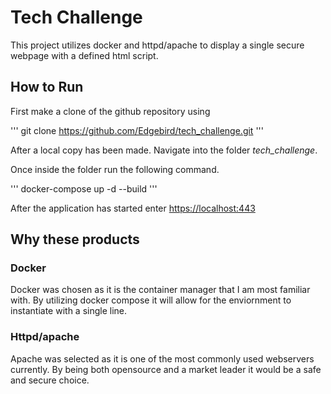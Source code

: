 # Tech Challenge
This project utilizes docker and httpd/apache to display a single secure webpage with a defined html script. 

## How to Run
First make a clone of the github repository using 

'''
git clone https://github.com/Edgebird/tech_challenge.git
'''

After a local copy has been made. Navigate into the folder *tech_challenge*.

Once inside the folder run the following command.

'''
docker-compose up -d --build
'''

After the application has started enter [https://localhost:443](https://localhost:443)

## Why these products

### Docker
Docker was chosen as it is the container manager that I am most familiar with. By utilizing docker compose it will allow for the enviornment to instantiate with a single line. 

### Httpd/apache
Apache was selected as it is one of the most commonly used webservers currently. By being both opensource and a market leader it would be a safe and secure choice.
